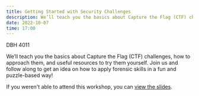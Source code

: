 ```yaml
---
title: Getting Started with Security Challenges
description: We’ll teach you the basics about Capture the Flag (CTF) challenges, how to approach them, and useful resources to try them yourself. Join us and follow along to get an idea on how to apply forensic skills in a fun and puzzle-based way!
date: 2022-10-07
time: 17:00
---
```


DBH 4011

We’ll teach you the basics about Capture the Flag (CTF) challenges, how to approach them, and useful resources to try them yourself. Join us and follow along to get an idea on how to apply forensic skills in a fun and puzzle-based way!

If you weren't able to attend this workshop, you can [view the slides](/CTF_Basics.pdf).

